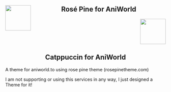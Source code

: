 <div>
    <img src="https://github.com/rose-pine/rose-pine-theme/raw/main/assets/icon.png" width="80" align="left"/>
    <h2 align="center">Rosé Pine for AniWorld</h2>
    <p align="right">
        <img src="https://raw.githubusercontent.com/catppuccin/catppuccin/main/assets/logos/exports/1544x1544_circle.png" width="80" />
        <h2 align="center">Catppuccin for AniWorld</h2>
    </p>
</div>




A theme for aniworld.to using rose pine theme (rosepinetheme.com)


I am not supporting or using this services in any way, I just designed a Theme for it!
